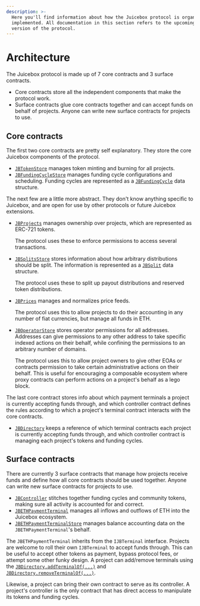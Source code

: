 ```yaml
---
description: >-
  Here you'll find information about how the Juicebox protocol is organized and
  implemented. All documentation in this section refers to the upcoming V2
  version of the protocol.
---
```


# Architecture

The Juicebox protocol is made up of 7 core contracts and 3 surface contracts.

* Core contracts store all the independent components that make the protocol work.
* Surface contracts glue core contracts together and can accept funds on behalf of projects. Anyone can write new surface contracts for projects to use.

## Core contracts

The first two core contracts are pretty self explanatory. They store the core Juicebox components of the protocol.

* [`JBTokenStore`](../specifications/contracts/jbtokenstore/) manages token minting and burning for all projects.
* [`JBFundingCycleStore`](../specifications/contracts/jbfundingcyclestore/) manages funding cycle configurations and scheduling. Funding cycles are represented as a [`JBFundingCycle`](../../protocol/data-structures/jbfundingcycle.md) data structure.

The next few are a little more abstract. They don't know anything specific to Juicebox, and are open for use by other protocols or future Juicebox extensions.

*   [`JBProjects`](../specifications/contracts/jbprojects/) manages ownership over projects, which are represented as ERC-721 tokens.

    The protocol uses these to enforce permissions to access several transactions.
*   [`JBSplitsStore`](../specifications/contracts/jbsplitsstore/) stores information about how arbitrary distributions should be split. The information is represented as a [`JBSplit`](../../protocol/data-structures/jbsplit.md#jbsplit) data structure.

    The protocol uses these to split up payout distributions and reserved token distributions.
*   [`JBPrices`](../specifications/contracts/jbprices/) manages and normalizes price feeds.

    The protocol uses this to allow projects to do their accounting in any number of fiat currencies, but manage all funds in ETH.
*   [`JBOperatorStore`](../specifications/contracts/jboperatorstore/) stores operator permissions for all addresses. Addresses can give permissions to any other address to take specific indexed actions on their behalf, while confining the permissions to an arbitrary number of domains.

    The protocol uses this to allow project owners to give other EOAs or contracts permission to take certain administrative actions on their behalf. This is useful for encouraging a composable ecosystem where proxy contracts can perform actions on a project's behalf as a lego block.

The last core contract stores info about which payment terminals a project is currently accepting funds through, and which controller contract defines the rules according to which a project's terminal contract interacts with the core contracts.

* [`JBDirectory`](../specifications/contracts/jbdirectory/) keeps a reference of which terminal contracts each project is currently accepting funds through, and which controller contract is managing each project's tokens and funding cycles.

## Surface contracts

There are currently 3 surface contracts that manage how projects receive funds and define how all core contracts should be used together. Anyone can write new surface contracts for projects to use.

* [`JBController`](../specifications/contracts/or-controllers/jbcontroller/) stitches together funding cycles and community tokens, making sure all activity is accounted for and correct.
* [`JBETHPaymentTerminal`](../specifications/contracts/or-payment-terminals/jbethpaymentterminal/) manages all inflows and outflows of ETH into the Juicebox ecosystem.
* [`JBETHPaymentTerminalStore`](../specifications/contracts/or-payment-terminals/jbethpaymentterminalstore/) manages balance accounting data on the `JBETHPaymentTerminal`'s behalf.

The `JBETHPaymentTerminal` inherits from the `IJBTerminal` interface. Projects are welcome to roll their own `IJBTerminal` to accept funds through. This can be useful to accept other tokens as payment, bypass protocol fees, or attempt some other funky design. A project can add/remove terminals using the [`JBDirectory.addTerminalOf(...)`](../specifications/contracts/jbdirectory/write/addterminalof.md) and [`JBDirectory.removeTerminalOf(...)`](../specifications/contracts/jbdirectory/write/removeterminalof.md).

Likewise, a project can bring their own contract to serve as its controller. A project's controller is the only contract that has direct access to manipulate its tokens and funding cycles.
